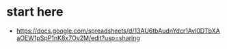 # start here
- https://docs.google.com/spreadsheets/d/13AU6tbAudnYdcr1Avl0DTbXAaOEW1pSpP1nK8x7Ov2M/edit?usp=sharing